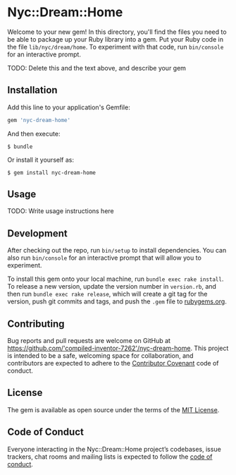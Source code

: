 # Nyc::Dream::Home

Welcome to your new gem! In this directory, you'll find the files you need to be able to package up your Ruby library into a gem. Put your Ruby code in the file `lib/nyc/dream/home`. To experiment with that code, run `bin/console` for an interactive prompt.

TODO: Delete this and the text above, and describe your gem

## Installation

Add this line to your application's Gemfile:

```ruby
gem 'nyc-dream-home'
```

And then execute:

    $ bundle

Or install it yourself as:

    $ gem install nyc-dream-home

## Usage

TODO: Write usage instructions here

## Development

After checking out the repo, run `bin/setup` to install dependencies. You can also run `bin/console` for an interactive prompt that will allow you to experiment.

To install this gem onto your local machine, run `bundle exec rake install`. To release a new version, update the version number in `version.rb`, and then run `bundle exec rake release`, which will create a git tag for the version, push git commits and tags, and push the `.gem` file to [rubygems.org](https://rubygems.org).

## Contributing

Bug reports and pull requests are welcome on GitHub at https://github.com/'compiled-inventor-7262'/nyc-dream-home. This project is intended to be a safe, welcoming space for collaboration, and contributors are expected to adhere to the [Contributor Covenant](http://contributor-covenant.org) code of conduct.

## License

The gem is available as open source under the terms of the [MIT License](https://opensource.org/licenses/MIT).

## Code of Conduct

Everyone interacting in the Nyc::Dream::Home project’s codebases, issue trackers, chat rooms and mailing lists is expected to follow the [code of conduct](https://github.com/'compiled-inventor-7262'/nyc-dream-home/blob/master/CODE_OF_CONDUCT.md).
